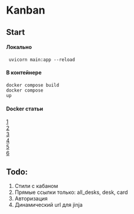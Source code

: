 # Kanban

## Start
#### Локально
<code> uvicorn main:app --reload </code>  

#### В контейнере  
<code>docker compose build</code>
<br/>
<code>docker compose up</code>

#### Docker статьи
<a href="https://www.jeffastor.com/blog/pairing-a-postgresql-db-with-your-dockerized-fastapi-app">1</a>  
<a href="https://github.com/Jastor11/phresh-tutorial/tree/part-2-pairing-a-postgresql-db-with-your-dockerized-fastapi-app">2</a>  
<a href="https://testdriven.io/blog/fastapi-docker-traefik/">3</a>  
<a href="https://github.com/tiangolo/full-stack-fastapi-postgresql">4</a>  
<a href="https://ahmed-nafies.medium.com/fastapi-with-sqlalchemy-postgresql-and-alembic-and-of-course-docker-f2b7411ee396">5</a>  
<a href="https://nuancesprog.ru/p/14818/">6</a>  



## Todo:
1. Стили с кабаном  
2. Прямые ссылки только: all_desks, desk, card   
3. Авторизация
4. Динамический url для jinja
